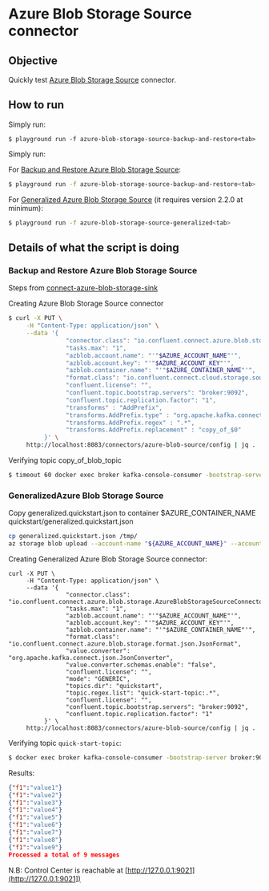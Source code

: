 # Azure Blob Storage Source connector



## Objective

Quickly test [Azure Blob Storage Source](https://docs.confluent.io/current/connect/kafka-connect-azure-blob-storage/source/index.html#az-blob-storage-source-connector-for-cp) connector.


## How to run

Simply run:

```
$ playground run -f azure-blob-storage-source-backup-and-restore<tab>
```

Simply run:

For [Backup and Restore Azure Blob Storage Source](https://docs.confluent.io/kafka-connect-azure-blob-storage-source/current/backup-and-restore/index.html):

```bash
$ playground run -f azure-blob-storage-source-backup-and-restore<tab>
```

For [Generalized Azure Blob Storage Source](https://docs.confluent.io/kafka-connect-azure-blob-storage-source/current/generalized/overview.html#) (it requires version 2.2.0 at minimum):

```bash
$ playground run -f azure-blob-storage-source-generalized<tab>
```

## Details of what the script is doing

### Backup and Restore Azure Blob Storage Source 

Steps from [connect-azure-blob-storage-sink](connect/connect-azure-blob-storage-sink/README.md)


Creating Azure Blob Storage Source connector

```bash
$ curl -X PUT \
     -H "Content-Type: application/json" \
     --data '{
                "connector.class": "io.confluent.connect.azure.blob.storage.AzureBlobStorageSourceConnector",
                "tasks.max": "1",
                "azblob.account.name": "'"$AZURE_ACCOUNT_NAME"'",
                "azblob.account.key": "'"$AZURE_ACCOUNT_KEY"'",
                "azblob.container.name": "'"$AZURE_CONTAINER_NAME"'",
                "format.class": "io.confluent.connect.cloud.storage.source.format.CloudStorageAvroFormat",
                "confluent.license": "",
                "confluent.topic.bootstrap.servers": "broker:9092",
                "confluent.topic.replication.factor": "1",
                "transforms" : "AddPrefix",
                "transforms.AddPrefix.type" : "org.apache.kafka.connect.transforms.RegexRouter",
                "transforms.AddPrefix.regex" : ".*",
                "transforms.AddPrefix.replacement" : "copy_of_$0"
          }' \
     http://localhost:8083/connectors/azure-blob-source/config | jq .
```

Verifying topic copy_of_blob_topic

```bash
$ timeout 60 docker exec broker kafka-console-consumer -bootstrap-server broker:9092 --topic copy_of_blob_topic --from-beginning --max-messages 3
```


### GeneralizedAzure Blob Storage Source

Copy generalized.quickstart.json to container $AZURE_CONTAINER_NAME quickstart/generalized.quickstart.json

```bash
cp generalized.quickstart.json /tmp/
az storage blob upload --account-name "${AZURE_ACCOUNT_NAME}" --account-key "${AZURE_ACCOUNT_KEY}" --container-name "${AZURE_CONTAINER_NAME}" --name quickstart/generalized.quickstart.json --file /tmp/generalized.quickstart.json
```

Creating Generalized Azure Blob Storage Source connector:

```
curl -X PUT \
     -H "Content-Type: application/json" \
     --data '{
                "connector.class": "io.confluent.connect.azure.blob.storage.AzureBlobStorageSourceConnector",
                "tasks.max": "1",
                "azblob.account.name": "'"$AZURE_ACCOUNT_NAME"'",
                "azblob.account.key": "'"$AZURE_ACCOUNT_KEY"'",
                "azblob.container.name": "'"$AZURE_CONTAINER_NAME"'",
                "format.class": "io.confluent.connect.azure.blob.storage.format.json.JsonFormat",
                "value.converter": "org.apache.kafka.connect.json.JsonConverter",
                "value.converter.schemas.enable": "false",
                "confluent.license": "",
                "mode": "GENERIC",
                "topics.dir": "quickstart",
                "topic.regex.list": "quick-start-topic:.*",
                "confluent.license": "",
                "confluent.topic.bootstrap.servers": "broker:9092",
                "confluent.topic.replication.factor": "1"
          }' \
     http://localhost:8083/connectors/azure-blob-source/config | jq .
```

Verifying topic `quick-start-topic`:

```bash
$ docker exec broker kafka-console-consumer -bootstrap-server broker:9092 --topic quick-start-topic --from-beginning --max-messages 9
```

Results:

```json
{"f1":"value1"}
{"f1":"value2"}
{"f1":"value3"}
{"f1":"value4"}
{"f1":"value5"}
{"f1":"value6"}
{"f1":"value7"}
{"f1":"value8"}
{"f1":"value9"}
Processed a total of 9 messages
```

N.B: Control Center is reachable at [http://127.0.0.1:9021](http://127.0.0.1:9021])
